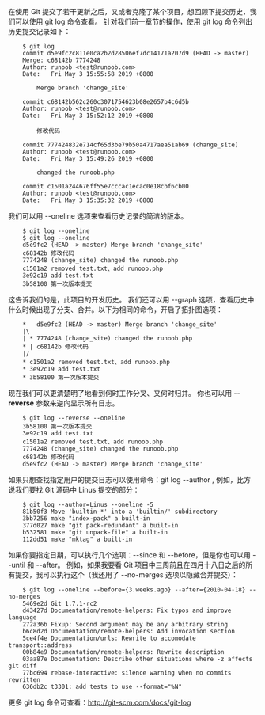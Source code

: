 在使用 Git 提交了若干更新之后，又或者克隆了某个项目，想回顾下提交历史，我们可以使用 git log 命令查看。 针对我们前一章节的操作，使用 git log 命令列出历史提交记录如下：

```
    $ git log
    commit d5e9fc2c811e0ca2b2d28506ef7dc14171a207d9 (HEAD -> master)
    Merge: c68142b 7774248
    Author: runoob <test@runoob.com>
    Date:   Fri May 3 15:55:58 2019 +0800

        Merge branch 'change_site'

    commit c68142b562c260c3071754623b08e2657b4c6d5b
    Author: runoob <test@runoob.com>
    Date:   Fri May 3 15:52:12 2019 +0800

        修改代码

    commit 777424832e714cf65d3be79b50a4717aea51ab69 (change_site)
    Author: runoob <test@runoob.com>
    Date:   Fri May 3 15:49:26 2019 +0800

        changed the runoob.php

    commit c1501a244676ff55e7cccac1ecac0e18cbf6cb00
    Author: runoob <test@runoob.com>
    Date:   Fri May 3 15:35:32 2019 +0800
```

我们可以用 --oneline 选项来查看历史记录的简洁的版本。

```
    $ git log --oneline
    $ git log --oneline
    d5e9fc2 (HEAD -> master) Merge branch 'change_site'
    c68142b 修改代码
    7774248 (change_site) changed the runoob.php
    c1501a2 removed test.txt、add runoob.php
    3e92c19 add test.txt
    3b58100 第一次版本提交
```

这告诉我们的是，此项目的开发历史。 我们还可以用 --graph 选项，查看历史中什么时候出现了分支、合并。以下为相同的命令，开启了拓扑图选项：

```
    *   d5e9fc2 (HEAD -> master) Merge branch 'change_site'
    |\  
    | * 7774248 (change_site) changed the runoob.php
    * | c68142b 修改代码
    |/  
    * c1501a2 removed test.txt、add runoob.php
    * 3e92c19 add test.txt
    * 3b58100 第一次版本提交
```

现在我们可以更清楚明了地看到何时工作分叉、又何时归并。 你也可以用 **--reverse** 参数来逆向显示所有日志。

```
    $ git log --reverse --oneline
    3b58100 第一次版本提交
    3e92c19 add test.txt
    c1501a2 removed test.txt、add runoob.php
    7774248 (change_site) changed the runoob.php
    c68142b 修改代码
    d5e9fc2 (HEAD -> master) Merge branch 'change_site'
```

如果只想查找指定用户的提交日志可以使用命令：git log --author , 例如，比方说我们要找 Git 源码中 Linus 提交的部分：

```
    $ git log --author=Linus --oneline -5
    81b50f3 Move 'builtin-*' into a 'builtin/' subdirectory
    3bb7256 make "index-pack" a built-in
    377d027 make "git pack-redundant" a built-in
    b532581 make "git unpack-file" a built-in
    112dd51 make "mktag" a built-in
```

如果你要指定日期，可以执行几个选项：--since 和 --before，但是你也可以用 --until 和 --after。 例如，如果我要看 Git 项目中三周前且在四月十八日之后的所有提交，我可以执行这个（我还用了 --no-merges 选项以隐藏合并提交）：

```
    $ git log --oneline --before={3.weeks.ago} --after={2010-04-18} --no-merges
    5469e2d Git 1.7.1-rc2
    d43427d Documentation/remote-helpers: Fix typos and improve language
    272a36b Fixup: Second argument may be any arbitrary string
    b6c8d2d Documentation/remote-helpers: Add invocation section
    5ce4f4e Documentation/urls: Rewrite to accomodate transport::address
    00b84e9 Documentation/remote-helpers: Rewrite description
    03aa87e Documentation: Describe other situations where -z affects git diff
    77bc694 rebase-interactive: silence warning when no commits rewritten
    636db2c t3301: add tests to use --format="%N"
```

更多 git log 命令可查看：http://git-scm.com/docs/git-log